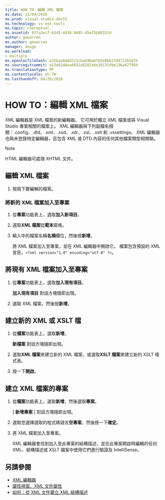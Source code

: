 ```yaml
---
title: HOW TO：編輯 XML 檔案
ms.date: 11/04/2016
ms.prod: visual-studio-dev15
ms.technology: vs-xml-tools
ms.topic: conceptual
ms.assetid: 07fa3ecf-6345-4d30-9d85-d5ef5b083319
author: gewarren
ms.author: gewarren
manager: douge
ms.workload:
- multiple
ms.openlocfilehash: e35baa6d6d7c5cba696ab7b5e0bb57dd722b5d7b
ms.sourcegitcommit: e13e61ddea6032a8282abe16131d9e136a927984
ms.translationtype: MT
ms.contentlocale: zh-TW
ms.lasthandoff: 04/26/2018
---
```

# <a name="how-to-edit-xml-files"></a>HOW TO：編輯 XML 檔案

XML 編輯器是 XML 檔案的新編輯器。 它可用於獨立 XML 檔案或與 Visual Studio 專案相關的檔案上。 XML 編輯器與下列副檔名相關：.config、.dtd、.xml、.xsd、.xdr、.xsl、.xslt 和 .vssettings。 XML 編輯器也與未登錄特定編輯器，且包含 XML 或 DTD 內容的任何其他檔案類型相關聯。

> [!NOTE]
> HTML 編輯器可處理 XHTML 文件。

## <a name="to-edit-an-xml-file"></a>編輯 XML 檔案

1.  按兩下要編輯的檔案。

### <a name="to-add-a-new-xml-file-to-a-project"></a>將新的 XML 檔案加入至專案

1.  從**專案**功能表上，選取**加入新項目**。

2.  選取**XML 檔案**從**範本**窗格。

3.  輸入中的檔案名稱**名稱**欄位，然後按**新增**。

     將 XML 檔案加入至專案，並在 XML 編輯器中開啟它。 檔案包含預設的 XML 宣告，`<?xml version="1.0" encoding="utf-8" ?>`。

## <a name="to-add-an-existing-xml-file-to-a-project"></a>將現有 XML 檔案加入至專案

1.  從**專案**功能表上，選取**加入現有項目**。

     **加入現有項目** 對話方塊隨即出現。

2.  選取 XML 檔案，然後按**新增**。

## <a name="to-create-a-new-xml-or-xslt-file"></a>建立新的 XML 或 XSLT 檔

1.  從**檔案**功能表上，選取**新增**。

     **新檔案** 對話方塊隨即出現。

2.  選取**XML 檔案**來建立新的 XML 檔案，或選取**XSLT 檔案**來建立新的 XSLT 樣式表。

3.  按一下**開啟**。

## <a name="to-create-a-project-for-xml-files"></a>建立 XML 檔案的專案

1.  從**檔案**功能表上，選取**新增**，然後選取**專案**。

     [ **新增專案** ] 對話方塊隨即出現。

2.  選取您選擇選取的程式碼語言**空專案**，然後按一下**確定**。

3.  將 XML 檔案加入至專案。

     XML 編輯器會找到加入至此專案的結構描述，並在此專案開啟時編輯的任何 XML、結構描述或 XSLT 檔案中使用它們進行驗證及 IntelliSense。

## <a name="see-also"></a>另請參閱

- [XML 編輯器](../xml-tools/xml-editor.md)
- [屬性視窗、XML 文件屬性](../xml-tools/xml-document-properties-properties-window.md)
- [如何：從 XML 文件建立 XML 結構描述](../xml-tools/how-to-create-an-xml-schema-from-an-xml-document.md)